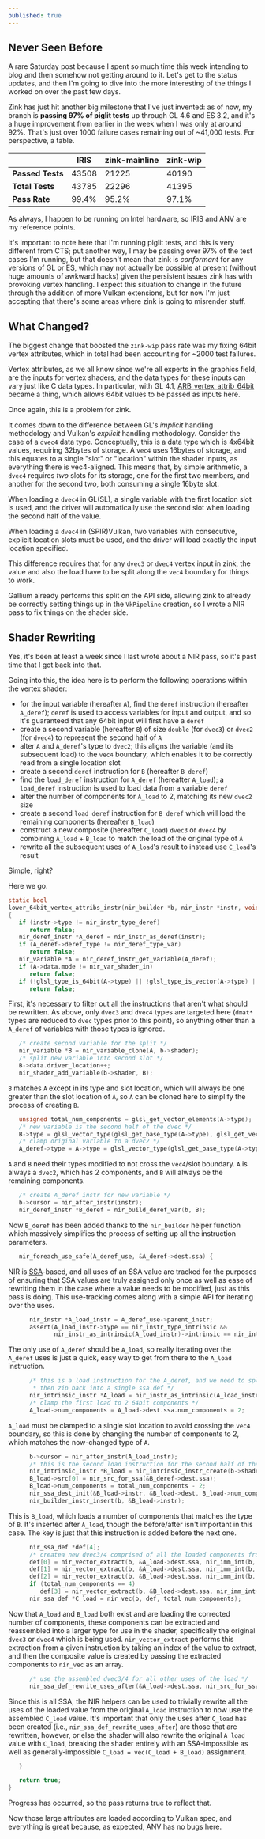 ```yaml
---
published: true
---
```

## Never Seen Before

A rare Saturday post because I spent so much time this week intending to blog and then somehow not getting around to it. Let's get to the status updates, and then I'm going to dive into the more interesting of the things I worked on over the past few days.

Zink has just hit another big milestone that I've just invented: as of now, my branch is **passing 97% of piglit tests** up through GL 4.6 and ES 3.2, and it's a huge improvement from earlier in the week when I was only at around 92%. That's just over 1000 failure cases remaining out of ~41,000 tests. For perspective, a table.

| |IRIS|zink-mainline|zink-wip|
|-|---|---|---|
|**Passed Tests**|43508|21225|40190|
|**Total Tests**|43785|22296|41395|
|**Pass Rate**|99.4%|95.2%|97.1%|

As always, I happen to be running on Intel hardware, so IRIS and ANV are my reference points.

It's important to note here that I'm running piglit tests, and this is very different from CTS; put another way, I may be passing over 97% of the test cases I'm running, but that doesn't mean that zink is *conformant* for any versions of GL or ES, which may not actually be possible at present (without huge amounts of awkward hacks) given the persistent issues zink has with provoking vertex handling. I expect this situation to change in the future through the addition of more Vulkan extensions, but for now I'm just accepting that there's some areas where zink is going to misrender stuff.

## What Changed?
The biggest change that boosted the `zink-wip` pass rate was my fixing 64bit vertex attributes, which in total had been accounting for ~2000 test failures.

Vertex attributes, as we all know since we're all experts in the graphics field, are the inputs for vertex shaders, and the data types for these inputs can vary just like C data types. In particular, with GL 4.1, [ARB_vertex_attrib_64bit](https://www.khronos.org/registry/OpenGL/extensions/ARB/ARB_vertex_attrib_64bit.txt) became a thing, which allows 64bit values to be passed as inputs here.

Once again, this is a problem for zink.

It comes down to the difference between GL's *implicit* handling methodology and Vulkan's *explicit* handling methodology. Consider the case of a `dvec4` data type. Conceptually, this is a data type which is 4x64bit values, requiring 32bytes of storage. A `vec4` uses 16bytes of storage, and this equates to a single "slot" or "location" within the shader inputs, as everything there is vec4-aligned. This means that, by simple arithmetic, a `dvec4` requires *two* slots for its storage, one for the first two members, and another for the second two, both consuming a single 16byte slot.

When loading a `dvec4` in GL(SL), a single variable with the first location slot is used, and the driver will automatically use the second slot when loading the second half of the value.

When loading a `dvec4` in (SPIR)Vulkan, two variables with consecutive, explicit location slots must be used, and the driver will load exactly the input location specified.

This difference requires that for any `dvec3` or `dvec4` vertex input in zink, the value and also the load have to be split along the `vec4` boundary for things to work.

Gallium already performs this split on the API side, allowing zink to already be correctly setting things up in the `VkPipeline` creation, so I wrote a NIR pass to fix things on the shader side.

## Shader Rewriting
Yes, it's been at least a week since I last wrote about a NIR pass, so it's past time that I got back into that.

Going into this, the idea here is to perform the following operations within the vertex shader:
*  for the input variable (hereafter `A`), find the `deref` instruction (hereafter `A_deref`); `deref` is used to access variables for input and output, and so it's guaranteed that any 64bit input will first have a `deref`
* create a second variable (hereafter `B`) of size `double` (for `dvec3`) or `dvec2` (for `dvec4`) to represent the second half of `A`
* alter `A` and `A_deref`'s type to `dvec2`; this aligns the variable (and its subsequent load) to the `vec4` boundary, which enables it to be correctly read from a single location slot
* create a second `deref` instruction for `B` (hereafter `B_deref`)
* find the `load_deref` instruction for `A_deref` (hereafter `A_load`); a `load_deref` instruction is used to load data from a variable `deref`
* alter the number of components for `A_load` to 2, matching its new `dvec2` size
* create a second `load_deref` instruction for `B_deref` which will load the remaining components (hereafter `B_load`) 
* construct a new composite (hereafter `C_load`) `dvec3` or `dvec4` by combining `A_load` + `B_load` to match the load of the original type of `A`
* rewrite all the subsequent uses of `A_load`'s result to instead use `C_load`'s result

Simple, right?

Here we go.
```c
static bool
lower_64bit_vertex_attribs_instr(nir_builder *b, nir_instr *instr, void *data)
{
   if (instr->type != nir_instr_type_deref)
      return false;
   nir_deref_instr *A_deref = nir_instr_as_deref(instr);
   if (A_deref->deref_type != nir_deref_type_var)
      return false;
   nir_variable *A = nir_deref_instr_get_variable(A_deref);
   if (A->data.mode != nir_var_shader_in)
      return false;
   if (!glsl_type_is_64bit(A->type) || !glsl_type_is_vector(A->type) || glsl_get_vector_elements(A->type) < 3)
      return false;
```
First, it's necessary to filter out all the instructions that aren't what should be rewritten. As above, only `dvec3` and `dvec4` types are targeted here (`dmat*` types are reduced to `dvec` types prior to this point), so anything other than a `A_deref` of variables with those types is ignored.
```c
   /* create second variable for the split */
   nir_variable *B = nir_variable_clone(A, b->shader);
   /* split new variable into second slot */
   B->data.driver_location++;
   nir_shader_add_variable(b->shader, B);
```
`B` matches `A` except in its type and slot location, which will always be one greater than the slot location of `A`, so `A` can be cloned here to simplify the process of creating `B`.
```c
   unsigned total_num_components = glsl_get_vector_elements(A->type);
   /* new variable is the second half of the dvec */
   B->type = glsl_vector_type(glsl_get_base_type(A->type), glsl_get_vector_elements(A->type) - 2);
   /* clamp original variable to a dvec2 */
   A_deref->type = A->type = glsl_vector_type(glsl_get_base_type(A->type), 2);
```
`A` and `B` need their types modified to not cross the `vec4`/slot boundary. `A` is always a `dvec2`, which has 2 components, and `B` will always be the remaining components.
```c
   /* create A_deref instr for new variable */
   b->cursor = nir_after_instr(instr);
   nir_deref_instr *B_deref = nir_build_deref_var(b, B);
```
Now `B_deref` has been added thanks to the `nir_builder` helper function which massively simplifies the process of setting up all the instruction parameters.
```c
   nir_foreach_use_safe(A_deref_use, &A_deref->dest.ssa) {
```
NIR is [SSA](https://en.wikipedia.org/wiki/Static_single_assignment_form)-based, and all uses of an SSA value are tracked for the purposes of ensuring that SSA values are truly assigned only once as well as ease of rewriting them in the case where a value needs to be modified, just as this pass is doing. This use-tracking comes along with a simple API for iterating over the uses.
```c
      nir_instr *A_load_instr = A_deref_use->parent_instr;
      assert(A_load_instr->type == nir_instr_type_intrinsic &&
             nir_instr_as_intrinsic(A_load_instr)->intrinsic == nir_intrinsic_load_deref);
```
The only use of `A_deref` should be `A_load`, so really iterating over the `A_deref` uses is just a quick, easy way to get from there to the `A_load` instruction.
```c
      /* this is a load instruction for the A_deref, and we need to split it into two instructions that we can
       * then zip back into a single ssa def */
      nir_intrinsic_instr *A_load = nir_instr_as_intrinsic(A_load_instr);
      /* clamp the first load to 2 64bit components */
      A_load->num_components = A_load->dest.ssa.num_components = 2;
```
`A_load` must be clamped to a single slot location to avoid crossing the `vec4` boundary, so this is done by changing the number of components to 2, which matches the now-changed type of `A`.
```c
      b->cursor = nir_after_instr(A_load_instr);
      /* this is the second load instruction for the second half of the dvec3/4 components */
      nir_intrinsic_instr *B_load = nir_intrinsic_instr_create(b->shader, nir_intrinsic_load_deref);
      B_load->src[0] = nir_src_for_ssa(&B_deref->dest.ssa);
      B_load->num_components = total_num_components - 2;
      nir_ssa_dest_init(&B_load->instr, &B_load->dest, B_load->num_components, 64, NULL);
      nir_builder_instr_insert(b, &B_load->instr);
```
This is `B_load`, which loads a number of components that matches the type of `B`. It's inserted after `A_load`, though the before/after isn't important in this case. The key is just that this instruction is added before the next one.
```c
      nir_ssa_def *def[4];
      /* createa new dvec3/4 comprised of all the loaded components from both variables */
      def[0] = nir_vector_extract(b, &A_load->dest.ssa, nir_imm_int(b, 0));
      def[1] = nir_vector_extract(b, &A_load->dest.ssa, nir_imm_int(b, 1));
      def[2] = nir_vector_extract(b, &B_load->dest.ssa, nir_imm_int(b, 0));
      if (total_num_components == 4)
         def[3] = nir_vector_extract(b, &B_load->dest.ssa, nir_imm_int(b, 1));
      nir_ssa_def *C_load = nir_vec(b, def, total_num_components);
```
Now that `A_load` and `B_load` both exist and are loading the corrected number of components, these components can be extracted and reassembled into a larger type for use in the shader, specifically the original `dvec3` or `dvec4` which is being used. `nir_vector_extract` performs this extraction from a given instruction by taking an index of the value to extract, and then the composite value is created by passing the extracted components to `nir_vec` as an array.
```c
      /* use the assembled dvec3/4 for all other uses of the load */
      nir_ssa_def_rewrite_uses_after(&A_load->dest.ssa, nir_src_for_ssa(C_load), C_load->parent_instr);
```
Since this is all SSA, the NIR helpers can be used to trivially rewrite all the uses of the loaded value from the original `A_load` instruction to now use the assembled `C_load` value. It's important that only the uses after `C_load` has been created (i.e., `nir_ssa_def_rewrite_uses_after`) are those that are rewritten, however, or else the shader will also rewrite the original `A_load` value with `C_load`, breaking the shader entirely with an SSA-impossible as well as generally-impossible `C_load = vec(C_load + B_load)` assignment.
```c
   }

   return true;
}
```
Progress has occurred, so the pass returns true to reflect that.

Now those large attributes are loaded according to Vulkan spec, and everything is great because, as expected, ANV has no bugs here.
